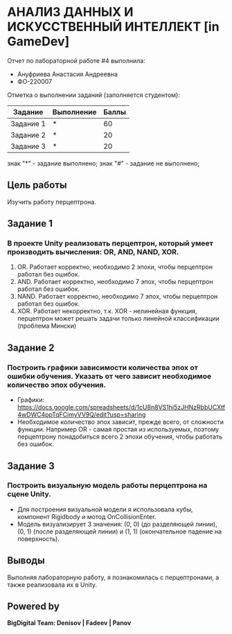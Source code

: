 # АНАЛИЗ ДАННЫХ И ИСКУССТВЕННЫЙ ИНТЕЛЛЕКТ [in GameDev]
Отчет по лабораторной работе #4 выполнила:
- Ануфриева Анастасия Андреевна
- ФО-220007

Отметка о выполнении заданий (заполняется студентом):

| Задание | Выполнение | Баллы |
| ------ | ------ | ------ |
| Задание 1 | * | 60 |
| Задание 2 | * | 20 |
| Задание 3 | * | 20 |

знак "*" - задание выполнено; знак "#" - задание не выполнено;

## Цель работы
Изучить работу перцептрона.

## Задание 1
### В проекте Unity реализовать перцептрон, который умеет производить вычисления: OR, AND, NAND, XOR.
1. OR. Работает корректно, необходимо 2 эпохи, чтобы перцептрон работал без ошибок.
2. AND. Работает корректно, необходимо 7 эпох, чтобы перцептрон работал без ошибок.
3. NAND. Работает корректно, необходимо 7 эпох, чтобы перцептрон работал без ошибок.
4. XOR. Работает некорректно, т.к. XOR - нелинейная функция, перцептрон может решать задачи только линейной классификации (проблема Мински)

## Задание 2
### Построить графики зависимости количества эпох от ошибки  обучения. Указать от чего зависит необходимое количество эпох обучения.
- Графики: https://docs.google.com/spreadsheets/d/1cU8n8VS1hi5zJHNzRbbUCXtf4wDWC4ppTqFCimyVV9Q/edit?usp=sharing
- Необходимое количество эпох зависит, прежде всего, от сложности функции. Например OR - самая простая из используемых, поэтому перцептрону понадобиться всего 2 эпохи обучения, чтобы работать без ошибок.

## Задание 3
### Построить визуальную модель работы перцептрона на сцене Unity.
- Для построения визуальной модели я использовала кубы, компонент Rigidbody и мотод OnCollisionEnter.
- Модель визуализирует 3 значения: (0, 0) (до разделяющей линии), (0, 1) (после разделяющей линии) и (1, 1) (окончательное падение на поверхность).

## Выводы
Выполняя лабораторную работу, я познакомилась с перцептронами, а также реализовала их в Unity.

## Powered by

**BigDigital Team: Denisov | Fadeev | Panov**
